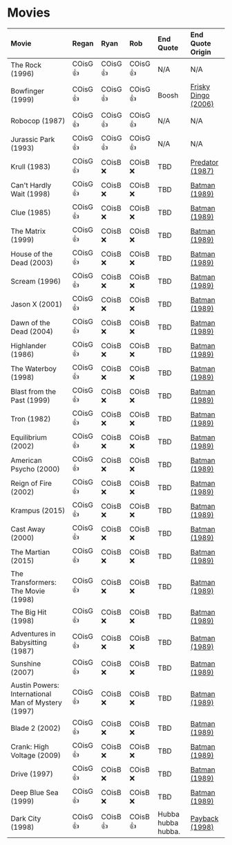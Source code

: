 # Movies

| Movie                                              | Regan    | Ryan     | Rob      | End Quote          | End Quote Origin                                                      |
| :------------------------------------------------- | :------- | :------- | :------- | :----------------- | :-------------------------------------------------------------------- |
| The Rock (1996)                                    | COisG 👍 | COisG 👍 | COisG 👍 | N/A                | N/A                                                                   |
| Bowfinger (1999)                                   | COisG 👍 | COisG 👍 | COisG 👍 | Boosh              | [Frisky Dingo (2006)](https://en.wikipedia.org/wiki/Frisky_Dingo)     |
| Robocop (1987)                                     | COisG 👍 | COisG 👍 | COisG 👍 | N/A                | N/A                                                                   |
| Jurassic Park (1993)                               | COisG 👍 | COisG 👍 | COisG 👍 | N/A                | N/A                                                                   |
| Krull (1983)                                       | COisG 👍 | COisB ❌ | COisB ❌ | TBD                | [Predator (1987)](<https://en.wikipedia.org/wiki/Predator_(film)>)    |
| Can't Hardly Wait (1998)                           | COisG 👍 | COisB ❌ | COisB ❌ | TBD                | [Batman (1989)](<https://en.wikipedia.org/wiki/Predator_(film)>)      |
| Clue (1985)                                        | COisG 👍 | COisB ❌ | COisB ❌ | TBD                | [Batman (1989)](<https://en.wikipedia.org/wiki/Predator_(film)>)      |
| The Matrix (1999)                                  | COisG 👍 | COisB ❌ | COisB ❌ | TBD                | [Batman (1989)](<https://en.wikipedia.org/wiki/Predator_(film)>)      |
| House of the Dead (2003)                           | COisG 👍 | COisB ❌ | COisB ❌ | TBD                | [Batman (1989)](<https://en.wikipedia.org/wiki/Predator_(film)>)      |
| Scream (1996)                                      | COisG 👍 | COisB ❌ | COisB ❌ | TBD                | [Batman (1989)](<https://en.wikipedia.org/wiki/Predator_(film)>)      |
| Jason X (2001)                                     | COisG 👍 | COisB ❌ | COisB ❌ | TBD                | [Batman (1989)](<https://en.wikipedia.org/wiki/Predator_(film)>)      |
| Dawn of the Dead (2004)                            | COisG 👍 | COisB ❌ | COisB ❌ | TBD                | [Batman (1989)](<https://en.wikipedia.org/wiki/Predator_(film)>)      |
| Highlander (1986)                                  | COisG 👍 | COisB ❌ | COisB ❌ | TBD                | [Batman (1989)](<https://en.wikipedia.org/wiki/Predator_(film)>)      |
| The Waterboy (1998)                                | COisG 👍 | COisB ❌ | COisB ❌ | TBD                | [Batman (1989)](<https://en.wikipedia.org/wiki/Predator_(film)>)      |
| Blast from the Past (1999)                         | COisG 👍 | COisB ❌ | COisB ❌ | TBD                | [Batman (1989)](<https://en.wikipedia.org/wiki/Predator_(film)>)      |
| Tron (1982)                                        | COisG 👍 | COisB ❌ | COisB ❌ | TBD                | [Batman (1989)](<https://en.wikipedia.org/wiki/Predator_(film)>)      |
| Equilibrium (2002)                                 | COisG 👍 | COisB ❌ | COisB ❌ | TBD                | [Batman (1989)](<https://en.wikipedia.org/wiki/Predator_(film)>)      |
| American Psycho (2000)                             | COisG 👍 | COisB ❌ | COisB ❌ | TBD                | [Batman (1989)](<https://en.wikipedia.org/wiki/Predator_(film)>)      |
| Reign of Fire (2002)                               | COisG 👍 | COisB ❌ | COisB ❌ | TBD                | [Batman (1989)](<https://en.wikipedia.org/wiki/Predator_(film)>)      |
| Krampus (2015)                                     | COisG 👍 | COisB ❌ | COisB ❌ | TBD                | [Batman (1989)](<https://en.wikipedia.org/wiki/Predator_(film)>)      |
| Cast Away (2000)                                   | COisG 👍 | COisB ❌ | COisB ❌ | TBD                | [Batman (1989)](<https://en.wikipedia.org/wiki/Predator_(film)>)      |
| The Martian (2015)                                 | COisG 👍 | COisB ❌ | COisB ❌ | TBD                | [Batman (1989)](<https://en.wikipedia.org/wiki/Predator_(film)>)      |
| The Transformers: The Movie (1998)                 | COisG 👍 | COisB ❌ | COisB ❌ | TBD                | [Batman (1989)](<https://en.wikipedia.org/wiki/Predator_(film)>)      |
| The Big Hit (1998)                                 | COisG 👍 | COisB ❌ | COisB ❌ | TBD                | [Batman (1989)](<https://en.wikipedia.org/wiki/Predator_(film)>)      |
| Adventures in Babysitting (1987)                   | COisG 👍 | COisB ❌ | COisB ❌ | TBD                | [Batman (1989)](<https://en.wikipedia.org/wiki/Predator_(film)>)      |
| Sunshine (2007)                                    | COisG 👍 | COisB ❌ | COisB ❌ | TBD                | [Batman (1989)](<https://en.wikipedia.org/wiki/Predator_(film)>)      |
| Austin Powers: International Man of Mystery (1997) | COisG 👍 | COisB ❌ | COisB ❌ | TBD                | [Batman (1989)](<https://en.wikipedia.org/wiki/Predator_(film)>)      |
| Blade 2 (2002)                                     | COisG 👍 | COisB ❌ | COisB ❌ | TBD                | [Batman (1989)](<https://en.wikipedia.org/wiki/Predator_(film)>)      |
| Crank: High Voltage (2009)                         | COisG 👍 | COisB ❌ | COisB ❌ | TBD                | [Batman (1989)](<https://en.wikipedia.org/wiki/Predator_(film)>)      |
| Drive (1997)                                       | COisG 👍 | COisB ❌ | COisB ❌ | TBD                | [Batman (1989)](<https://en.wikipedia.org/wiki/Predator_(film)>)      |
| Deep Blue Sea (1999)                               | COisG 👍 | COisB ❌ | COisB ❌ | TBD                | [Batman (1989)](<https://en.wikipedia.org/wiki/Predator_(film)>)      |
| Dark City (1998)                                   | COisG 👍 | COisB 👍 | COisB 👍 | Hubba hubba hubba. | [Payback (1998)](<https://en.wikipedia.org/wiki/Payback_(1999_film)>) |
